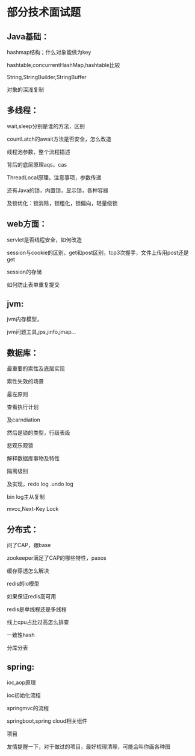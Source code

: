 # 部分技术面试题

## Java基础：

hashmap结构；什么对象能做为key

hashtable,concurrentHashMap,hashtable比较

String,StringBuilder,StringBuffer

对象的深浅复制

## 多线程：

wait,sleep分别是谁的方法，区别

countLatch的await方法是否安全，怎么改造

线程池参数，整个流程描述

背后的底层原理aqs，cas

ThreadLocal原理，注意事项，参数传递

还有Java的锁，内置锁，显示锁，各种容器

及锁优化：锁消除，锁粗化，锁偏向，轻量级锁

## web方面：

servlet是否线程安全，如何改造

session与cookie的区别，get和post区别，tcp3次握手，文件上传用post还是get

session的存储

如何防止表单重复提交

## jvm:

jvm内存模型，

jvm问题工具,jps,jinfo,jmap...

## 数据库：

最重要的索性及底层实现

索性失效的场景

最左原则

查看执行计划

及carndiation

然后是锁的类型，行级表级

悲观乐观锁

解释数据库事物及特性

隔离级别

及实现，redo log .undo log

bin log主从复制

mvcc,Next-Key Lock

## 分布式：

问了CAP，跟base

zookeeper满足了CAP的哪些特性，paxos

缓存穿透怎么解决

redis的io模型

如果保证redis高可用

redis是单线程还是多线程

线上cpu占比过高怎么排查

一致性hash

分库分表

## spring:

ioc,aop原理

ioc初始化流程

springmvc的流程

springboot,spring cloud相关组件

项目

友情提醒一下，对于做过的项目，最好梳理清理，可能会叫你画各种图
